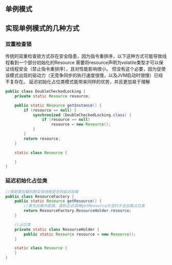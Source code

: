 单例模式
----

## 实现单例模式的几种方式

### 双重检查锁

传统的双重检查锁方式存在安全隐患，因为指令重排序，以下这种方式可能导致线程看到一个部分初始化的Resource
需要将resource声明为volatile类型才可以保证线程安全（禁止指令重排序），且对性能影响很小。
但没有这个必要，因为促使该模式出现的驱动力（无竞争同步的执行速度很慢，以及JVM启动时很慢）已经不复存在。
延迟初始化占位类模式能带来同样的优势，并且更加易于理解
```java
public class DoubleCheckedLocking {
    private static Resource resource;

    public static Resource getInstance() {
        if (resource == null) {
            synchronized (DoubleCheckedLocking.class) {
                if (resource == null)
                    resource = new Resource();
            }
        }
        return resource;
    }

    static class Resource {

    }
}
```

### 延迟初始化占位类
```java
//借助类加载机制实现线程安全的延迟加载
public class ResourceFactory {
    public static Resource getResource() {
        //首先加载外部类，直到正式调用getResource方法时才会加载占位类
        return ResourceFactory.ResourceHolder.resource;
    }

    //占位类
    private static class ResourceHolder {
        public static Resource resource = new Resource();
    }

    static class Resource {
    }
}
```
































